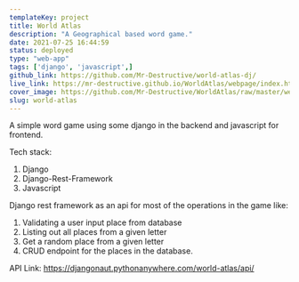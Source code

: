 ```yaml
---
templateKey: project
title: World Atlas
description: "A Geographical based word game."
date: 2021-07-25 16:44:59
status: deployed
type: "web-app"
tags: ['django', 'javascript',]
github_link: https://github.com/Mr-Destructive/world-atlas-dj/
live_link: https://mr-destructive.github.io/WorldAtlas/webpage/index.html
cover_image: https://github.com/Mr-Destructive/WorldAtlas/raw/master/webpage/img/W.png
slug: world-atlas
---
```


A simple word game using some django in the backend and javascript for frontend. 

Tech stack:
1. Django
2. Django-Rest-Framework
3. Javascript

Django rest framework as an api for most of the operations in the game like:

1. Validating a user input place from database
2. Listing out all places from a given letter
3. Get a random place from a given letter
4. CRUD endpoint for the places in the database.

API Link: https://djangonaut.pythonanywhere.com/world-atlas/api/
